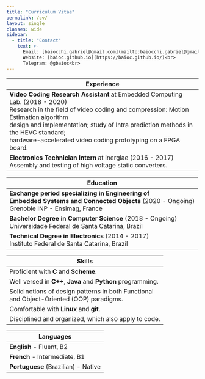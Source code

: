 ```yaml
---
title: "Curriculum Vitae"
permalink: /cv/
layout: single
classes: wide
sidebar:
  - title: "Contact"
    text: >-
      Email: [baiocchi.gabriel@gmail.com](mailto:baiocchi.gabriel@gmail.com)<br>
      Website: [baioc.github.io](https://baioc.github.io/)<br>
      Telegram: @gbaioc<br>
---
```


| Experience |
| ------ |
| **Video Coding Research Assistant** at Embedded Computing Lab. (2018 - 2020)<br>Research in the field of video coding and compression: Motion Estimation algorithm <br>design and implementation; study of Intra prediction methods in the HEVC standard;<br> hardware-accelerated video coding prototyping on a FPGA board. |
| **Electronics Technician Intern** at Inergiae (2016 - 2017)<br>Assembly and testing of high voltage static converters. |

| Education |
| ------ |
| **Exchange period specializing in Engineering of <br>Embedded Systems and Connected Objects** (2020 - Ongoing)<br>Grenoble INP - Ensimag, France |
| **Bachelor Degree in Computer Science** (2018 - Ongoing)<br>Universidade Federal de Santa Catarina, Brazil |
| **Technical Degree in Electronics** (2014 - 2017)<br>Instituto Federal de Santa Catarina, Brazil |

| Skills |
| ------ |
| Proficient with **C** and **Scheme**. |
| Well versed in **C++**, **Java** and **Python** programming. |
| Solid notions of design patterns in both Functional <br>and Object-Oriented (OOP) paradigms. |
| Comfortable with **Linux** and **git**. |
| Disciplined and organized, which also apply to code. |

| Languages |
| ------ |
| **English** - Fluent, B2 |
| **French** - Intermediate, B1 |
| **Portuguese** (Brazilian) - Native |
